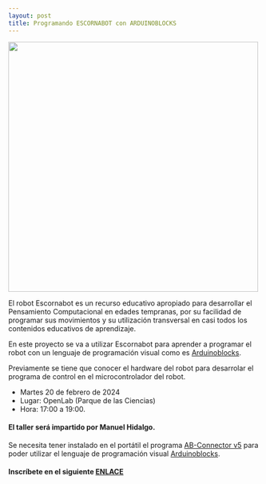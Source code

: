 ```yaml
---
layout: post
title: Programando ESCORNABOT con ARDUINOBLOCKS
---
```




<img src="http://clubroboticagranada.github.io/images/singularis2.jpg" width="500" />

El robot Escornabot es un recurso educativo apropiado para desarrollar el Pensamiento Computacional en edades tempranas, por su facilidad de programar sus movimientos y su utilización transversal en casi todos los contenidos educativos de aprendizaje.



En este proyecto se va a utilizar Escornabot para aprender a programar el robot con un lenguaje de programación visual como es [Arduinoblocks](http://www.arduinoblocks.com/).



Previamente se tiene que conocer el hardware del robot para desarrolar el programa de control en el microcontrolador del robot.



* Martes 20 de febrero de 2024
* Lugar: OpenLab (Parque de las Ciencias)
* Hora: 17:00 a 19:00.

#### El taller será impartido por Manuel Hidalgo.

Se necesita tener instalado en el portátil el programa [AB-Connector v5](http://www.arduinoblocks.com/web/site/abconnector5) para poder utilizar el lenguaje de programación visual [Arduinoblocks](http://www.arduinoblocks.com).









#### Inscríbete en el siguiente [**ENLACE**](https://forms.gle/KrUZiFhYPzyQuv2C8)
